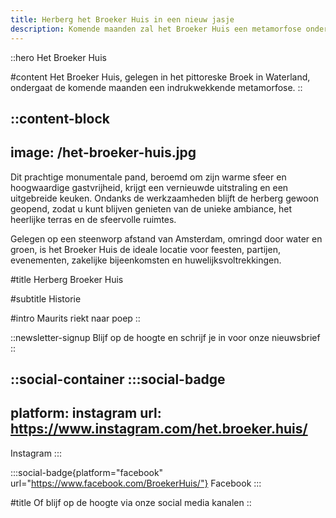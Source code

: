 ```yaml
---
title: Herberg het Broeker Huis in een nieuw jasje
description: Komende maanden zal het Broeker Huis een metamorfose ondergaan. De herberg zal een nieuwe uitstraling krijgen en de keuken zal worden uitgebreid. De herberg blijft gewoon open tijdens de verbouwing.
---
```


::hero
Het Broeker Huis

#content
Het Broeker Huis, gelegen in het pittoreske Broek in Waterland, ondergaat de komende maanden een indrukwekkende metamorfose.
::

::content-block
---
image: /het-broeker-huis.jpg
---
Dit prachtige monumentale pand, beroemd om zijn warme sfeer en hoogwaardige gastvrijheid, krijgt een vernieuwde uitstraling en een uitgebreide keuken. Ondanks de werkzaamheden blijft de herberg gewoon geopend, zodat u kunt blijven genieten van de unieke ambiance, het heerlijke terras en de sfeervolle ruimtes.

Gelegen op een steenworp afstand van Amsterdam, omringd door water en groen, is het Broeker Huis de ideale locatie voor feesten, partijen, evenementen, zakelijke bijeenkomsten en huwelijksvoltrekkingen.

#title
Herberg Broeker Huis

#subtitle
Historie

#intro
Maurits riekt naar poep
::

::newsletter-signup
Blijf op de hoogte en schrijf je in voor onze nieuwsbrief
::

::social-container
  :::social-badge
  ---
  platform: instagram
  url: https://www.instagram.com/het.broeker.huis/
  ---
  Instagram
  :::

  :::social-badge{platform="facebook" url="https://www.facebook.com/BroekerHuis/"}
  Facebook
  :::

#title
Of blijf op de hoogte via onze social media kanalen
::
